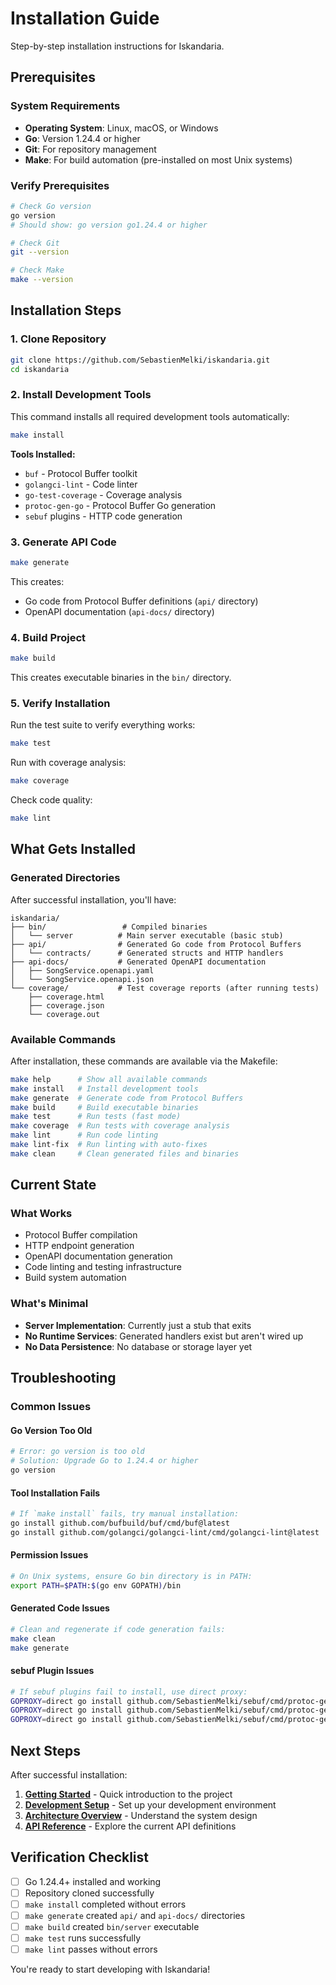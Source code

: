 # Installation Guide

Step-by-step installation instructions for Iskandaria.

## Prerequisites

### System Requirements
- **Operating System**: Linux, macOS, or Windows
- **Go**: Version 1.24.4 or higher
- **Git**: For repository management
- **Make**: For build automation (pre-installed on most Unix systems)

### Verify Prerequisites

```bash
# Check Go version
go version
# Should show: go version go1.24.4 or higher

# Check Git
git --version

# Check Make
make --version
```

## Installation Steps

### 1. Clone Repository

```bash
git clone https://github.com/SebastienMelki/iskandaria.git
cd iskandaria
```

### 2. Install Development Tools

This command installs all required development tools automatically:

```bash
make install
```

**Tools Installed:**
- `buf` - Protocol Buffer toolkit
- `golangci-lint` - Code linter
- `go-test-coverage` - Coverage analysis
- `protoc-gen-go` - Protocol Buffer Go generation
- `sebuf` plugins - HTTP code generation

### 3. Generate API Code

```bash
make generate
```

This creates:
- Go code from Protocol Buffer definitions (`api/` directory)
- OpenAPI documentation (`api-docs/` directory)

### 4. Build Project

```bash
make build
```

This creates executable binaries in the `bin/` directory.

### 5. Verify Installation

Run the test suite to verify everything works:

```bash
make test
```

Run with coverage analysis:

```bash
make coverage
```

Check code quality:

```bash
make lint
```

## What Gets Installed

### Generated Directories
After successful installation, you'll have:

```
iskandaria/
├── bin/                 # Compiled binaries
│   └── server          # Main server executable (basic stub)
├── api/                # Generated Go code from Protocol Buffers
│   └── contracts/      # Generated structs and HTTP handlers
├── api-docs/           # Generated OpenAPI documentation
│   ├── SongService.openapi.yaml
│   └── SongService.openapi.json
└── coverage/           # Test coverage reports (after running tests)
    ├── coverage.html
    ├── coverage.json
    └── coverage.out
```

### Available Commands

After installation, these commands are available via the Makefile:

```bash
make help      # Show all available commands
make install   # Install development tools  
make generate  # Generate code from Protocol Buffers
make build     # Build executable binaries
make test      # Run tests (fast mode)
make coverage  # Run tests with coverage analysis
make lint      # Run code linting
make lint-fix  # Run linting with auto-fixes
make clean     # Clean generated files and binaries
```

## Current State

### What Works
- Protocol Buffer compilation
- HTTP endpoint generation
- OpenAPI documentation generation
- Code linting and testing infrastructure
- Build system automation

### What's Minimal
- **Server Implementation**: Currently just a stub that exits
- **No Runtime Services**: Generated handlers exist but aren't wired up
- **No Data Persistence**: No database or storage layer yet

## Troubleshooting

### Common Issues

#### Go Version Too Old
```bash
# Error: go version is too old
# Solution: Upgrade Go to 1.24.4 or higher
go version
```

#### Tool Installation Fails
```bash
# If `make install` fails, try manual installation:
go install github.com/bufbuild/buf/cmd/buf@latest
go install github.com/golangci/golangci-lint/cmd/golangci-lint@latest
```

#### Permission Issues
```bash
# On Unix systems, ensure Go bin directory is in PATH:
export PATH=$PATH:$(go env GOPATH)/bin
```

#### Generated Code Issues
```bash
# Clean and regenerate if code generation fails:
make clean
make generate
```

#### sebuf Plugin Issues
```bash
# If sebuf plugins fail to install, use direct proxy:
GOPROXY=direct go install github.com/SebastienMelki/sebuf/cmd/protoc-gen-go-oneof-helper@latest
GOPROXY=direct go install github.com/SebastienMelki/sebuf/cmd/protoc-gen-go-http@latest
GOPROXY=direct go install github.com/SebastienMelki/sebuf/cmd/protoc-gen-openapiv3@latest
```

## Next Steps

After successful installation:

1. **[Getting Started](getting-started.md)** - Quick introduction to the project
2. **[Development Setup](development-setup.md)** - Set up your development environment  
3. **[Architecture Overview](architecture.md)** - Understand the system design
4. **[API Reference](api/)** - Explore the current API definitions

## Verification Checklist

- [ ] Go 1.24.4+ installed and working
- [ ] Repository cloned successfully
- [ ] `make install` completed without errors
- [ ] `make generate` created `api/` and `api-docs/` directories
- [ ] `make build` created `bin/server` executable  
- [ ] `make test` runs successfully
- [ ] `make lint` passes without errors

You're ready to start developing with Iskandaria!